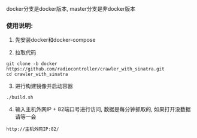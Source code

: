 docker分支是docker版本, master分支是非docker版本

### 使用说明:
1. 先安装docker和docker-compose

2. 拉取代码

  ```
  git clone -b docker https://github.com/radiocontroller/crawler_with_sinatra.git
  cd crawler_with_sinatra
  ```

3. 进行构建镜像并启动容器

  ```
  ./build.sh
  ```

4. 输入主机外网IP + 82端口号进行访问, 数据是每分钟抓取的, 如果打开没数据请等一会

  ```
  http://主机外网IP:82/
  ```
